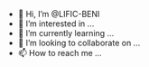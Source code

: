 - 👋 Hi, I’m @LIFIC-BENI
- 👀 I’m interested in ...
- 🌱 I’m currently learning ...
- 💞️ I’m looking to collaborate on ...
- 📫 How to reach me ...

<!---
LIFIC-BENI/LIFIC-BENI is a ✨ special ✨ repository because its `README.md` (this file) appears on your GitHub profile.
You can click the Preview link to take a look at your changes.
--->
